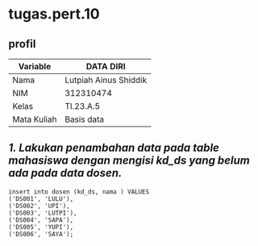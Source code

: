 # tugas.pert.10
## profil

| Variable       |    DATA DIRI         |
| ---------------| ----------------     |
| Nama           | Lutpiah Ainus Shiddik|                                     
| NIM            | 312310474            |
| Kelas          | TI.23.A.5            |
| Mata Kuliah    |Basis data            |

## *1. Lakukan penambahan data pada table mahasiswa dengan mengisi kd_ds yang belum ada pada data dosen.*
```
insert into dosen (kd_ds, nama ) VALUES
('DS001', 'LULU'),
('DS002', 'UPI'),
('DS003', 'LUTPI'),
('DS004', 'SAPA'),
('DS005', 'YUPI'),
('DS006', 'SAYA');

```
